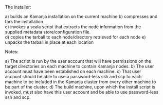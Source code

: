 The installer:

a) builds an Kamanja installation on the current machine
b) compresses and tars the installation  
c) invokes a scala script that extracts the node information from the supplied 
metadata store/configuration file.  
d) copies the tarball to each node/directory retrieved for each node
e) unpacks the tarball in place at each location

Notes:

a) The script is run by the user account that will have permissions on the target directories
on each machine to contain Kamanja nodes.
b) The user account must have been established on each machine.
c) That user account should be able to use a password-less ssh and scp to each machine to be 
included in the Kamanja cluster from every other machine to be part of the cluster. 
d) The build machine, upon which the install script is invoked, must also have this user account
and be able to use password-less ssh and scp.



